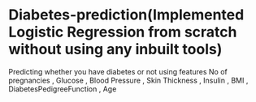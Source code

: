 # Diabetes-prediction(Implemented  Logistic Regression from scratch without using any inbuilt tools)
Predicting whether you have diabetes or not using features No of pregnancies , Glucose ,
Blood Pressure , Skin Thickness , Insulin , BMI , DiabetesPedigreeFunction , Age
